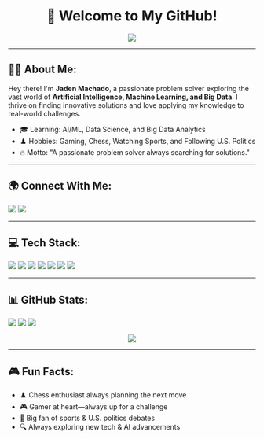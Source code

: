 <h1 align="center">🚀 Welcome to My GitHub!</h1>

<p align="center">
  <img src="https://readme-typing-svg.herokuapp.com?font=Fira+Code&size=22&pause=1000&color=00A6FF&center=true&vCenter=true&width=600&lines=Hello+World!;AI%2FML+Enthusiast;Big+Data+%26+Data+Science+Learner;Always+Solving+Problems"/>
</p>

---

<h2 align="left">👨‍💻 About Me:</h2>

<p align="left">
  Hey there! I'm <strong>Jaden Machado</strong>, a passionate problem solver exploring the vast world of <strong>Artificial Intelligence, Machine Learning, and Big Data</strong>. I thrive on finding innovative solutions and love applying my knowledge to real-world challenges.
</p>

- 🎓 Learning: AI/ML, Data Science, and Big Data Analytics
- ♟️ Hobbies: Gaming, Chess, Watching Sports, and Following U.S. Politics
- 🔥 Motto: "A passionate problem solver always searching for solutions."

---

<h2 align="left">🌍 Connect With Me:</h2>

<p align="left">
  <a href="https://www.linkedin.com/in/jaden-machado-76ba33283/" target="_blank"><img src="https://img.shields.io/badge/LinkedIn-0A66C2?style=for-the-badge&logo=linkedin&logoColor=white"/></a>
  <a href="https://github.com/Jaden449" target="_blank"><img src="https://img.shields.io/badge/GitHub-181717?style=for-the-badge&logo=github&logoColor=white"/></a>
</p>

---

<h2 align="left">💻 Tech Stack:</h2>

<p align="left">
  <img src="https://img.shields.io/badge/html5-%23E34F26.svg?style=for-the-badge&logo=html5&logoColor=white"/>
  <img src="https://img.shields.io/badge/css3-%231572B6.svg?style=for-the-badge&logo=css3&logoColor=white"/>
  <img src="https://img.shields.io/badge/javascript-%23F7DF1E.svg?style=for-the-badge&logo=javascript&logoColor=black"/>
  <img src="https://img.shields.io/badge/python-3670A0?style=for-the-badge&logo=python&logoColor=ffdd54"/>
  <img src="https://img.shields.io/badge/c-%2300599C.svg?style=for-the-badge&logo=c&logoColor=white"/>
  <img src="https://img.shields.io/badge/c++-%2300599C.svg?style=for-the-badge&logo=c%2B%2B&logoColor=white"/>
  <img src="https://img.shields.io/badge/kotlin-%230095D5.svg?style=for-the-badge&logo=kotlin&logoColor=white"/>
</p>

---

<h2 align="left">📊 GitHub Stats:</h2>

<p align="left">
  <img src="https://github-readme-stats.vercel.app/api?username=Jaden449&theme=blueberry&hide_border=true&include_all_commits=true&count_private=true"/>
  <img src="https://github-readme-streak-stats.herokuapp.com/?user=Jaden449&theme=blueberry&hide_border=true"/>
  <img src="https://github-readme-stats.vercel.app/api/top-langs/?username=Jaden449&theme=blueberry&hide_border=true&include_all_commits=true&count_private=true&layout=compact"/>
</p>

<p align="center">
  <img src="https://komarev.com/ghpvc/?username=Jaden449&color=blue"/>
</p>

---

<h2 align="left">🎮 Fun Facts:</h2>

- ♟️ Chess enthusiast always planning the next move
- 🎮 Gamer at heart—always up for a challenge
- 🏈 Big fan of sports & U.S. politics debates
- 🔍 Always exploring new tech & AI advancements
